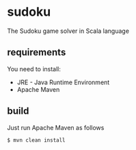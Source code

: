 # sudoku
The Sudoku game solver in Scala language

## requirements
You need to install:

* JRE - Java Runtime Environment
* Apache Maven


## build
Just run Apache Maven as follows

```sh
$ mvn clean install
```
